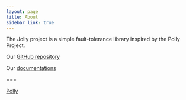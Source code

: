 ```yaml
---
layout: page
title: About
sidebar_link: true
---
```


<p class="message">
  The Jolly project is a simple fault-tolerance library inspired by the Polly Project.
</p>


Our [GitHub repository](https://github.com/JDA8106/jolly)

Our [documentations](https://jda8106.github.io/jolly/)


===

[Polly](https://github.com/App-vNext/Polly)
